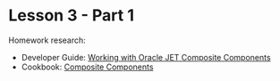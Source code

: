 # Lesson 3 - Part 1

Homework research:

   * Developer Guide: [Working with Oracle JET Composite Components](https://docs.oracle.com/middleware/jet410/jet/developer/GUID-A516B8F8-B6CC-4B89-9AD9-3667B1175E15.htm#JETDG-GUID-A516B8F8-B6CC-4B89-9AD9-3667B1175E15)
   * Cookbook: [Composite Components](http://www.oracle.com/webfolder/technetwork/jet/jetCookbook.html?component=composite&demo=basic)